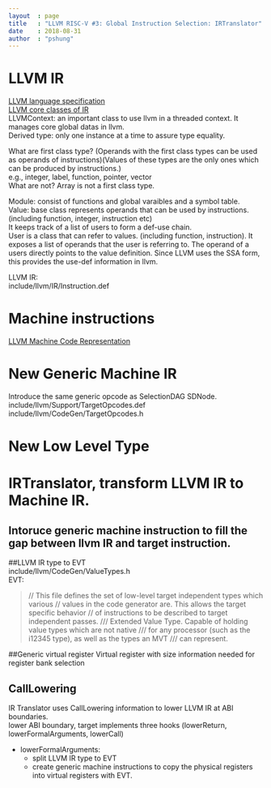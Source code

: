 ```yaml
---
layout  : page
title   : "LLVM RISC-V #3: Global Instruction Selection: IRTranslator"
date    : 2018-08-31
author  : "pshung"
---
```



# LLVM IR
[LLVM language specification](https://llvm.org/docs/LangRef.html)  
[LLVM core classes of IR](http://llvm.org/docs/ProgrammersManual.html#the-core-llvm-class-hierarchy-reference)  
LLVMContext: an important class to use llvm in a threaded context. It manages core global datas in llvm.  
Derived type: only one instance at a time to assure type equality.  

What are first class type? (Operands with the first class types can be used as operands of instructions)(Values of these types are the only ones which can be produced by instructions.)  
e.g., integer, label, function, pointer, vector  
What are not?
Array is not a first class type.  

Module: consist of functions and global varaibles and a symbol table.  
Value: base class represents operands that can be used by instructions. (including function, integer, instruction etc)  
It keeps track of a list of users to form a def-use chain.  
User is a class that can refer to values. (including function, instruction). It exposes a list of operands that the user is referring to. The operand of a users directly points to the value definition. Since LLVM uses the SSA form, this provides the use-def information in llvm.  

LLVM IR:  
include/llvm/IR/Instruction.def   

# Machine instructions
[LLVM Machine Code Representation](https://llvm.org/docs/CodeGenerator.html#id21)  

# New Generic Machine IR
Introduce the same generic opcode as SelectionDAG SDNode.  
include/llvm/Support/TargetOpcodes.def  
include/llvm/CodeGen/TargetOpcodes.h  

# New Low Level Type

# IRTranslator, transform LLVM IR to Machine IR.

## Intoruce generic machine instruction to fill the gap between llvm IR and target instruction.  


##LLVM IR type to EVT  
include/llvm/CodeGen/ValueTypes.h  
EVT:  
>// This file defines the set of low-level target independent types which various
// values in the code generator are.  This allows the target specific behavior
// of instructions to be described to target independent passes.
/// Extended Value Type. Capable of holding value types which are not native
/// for any processor (such as the i12345 type), as well as the types an MVT
/// can represent.

##Generic virtual register
Virtual register with size information needed for register bank selection  

## CallLowering
IR Translator uses CallLowering information to lower LLVM IR at ABI boundaries.  
lower ABI boundary, target implements three hooks (lowerReturn, lowerFormalArguments, lowerCall)  
* lowerFormalArguments:  
  * split LLVM IR type to EVT  
  * create generic machine instructions to copy the physical registers into virtual registers with EVT.  